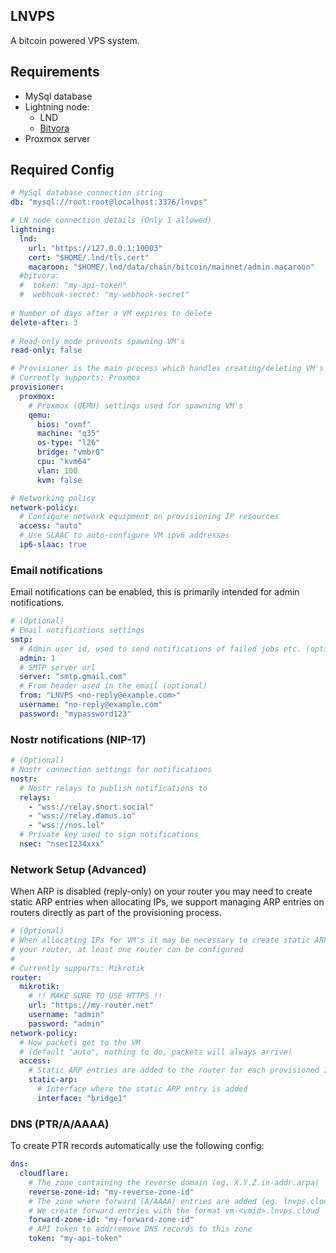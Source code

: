 ## LNVPS

A bitcoin powered VPS system.

## Requirements

- MySql database
- Lightning node:
    - LND
    - [Bitvora](https://bitvora.com?r=lnvps)
- Proxmox server

## Required Config

```yaml
# MySql database connection string
db: "mysql://root:root@localhost:3376/lnvps"

# LN node connection details (Only 1 allowed)
lightning:
  lnd:
    url: "https://127.0.0.1:10003"
    cert: "$HOME/.lnd/tls.cert"
    macaroon: "$HOME/.lnd/data/chain/bitcoin/mainnet/admin.macaroon"
  #bitvora:
  #  token: "my-api-token"
  #  webhook-secret: "my-webhook-secret"
    
# Number of days after a VM expires to delete
delete-after: 3
  
# Read-only mode prevents spawning VM's
read-only: false

# Provisioner is the main process which handles creating/deleting VM's
# Currently supports: Proxmox
provisioner:
  proxmox:
    # Proxmox (QEMU) settings used for spawning VM's
    qemu:
      bios: "ovmf"
      machine: "q35"
      os-type: "l26"
      bridge: "vmbr0"
      cpu: "kvm64"
      vlan: 100
      kvm: false

# Networking policy
network-policy:
  # Configure network equipment on provisioning IP resources
  access: "auto"
  # Use SLAAC to auto-configure VM ipv6 addresses
  ip6-slaac: true
```

### Email notifications

Email notifications can be enabled, this is primarily intended for admin notifications.

```yaml
# (Optional) 
# Email notifications settings
smtp:
  # Admin user id, used to send notifications of failed jobs etc. (optional)
  admin: 1
  # SMTP server url
  server: "smtp.gmail.com"
  # From header used in the email (optional)
  from: "LNVPS <no-reply@example.com>"
  username: "no-reply@example.com"
  password: "mypassword123"
```

### Nostr notifications (NIP-17)

```yaml
# (Optional) 
# Nostr connection settings for notifications
nostr:
  # Nostr relays to publish notifications to
  relays:
    - "wss://relay.snort.social"
    - "wss://relay.damus.io"
    - "wss://nos.lol"
  # Private key used to sign notifications
  nsec: "nsec1234xxx"
```

### Network Setup (Advanced)

When ARP is disabled (reply-only) on your router you may need to create static ARP entries when allocating
IPs, we support managing ARP entries on routers directly as part of the provisioning process.

```yaml
# (Optional) 
# When allocating IPs for VM's it may be necessary to create static ARP entries on 
# your router, at least one router can be configured
#
# Currently supports: Mikrotik
router:
  mikrotik:
    # !! MAKE SURE TO USE HTTPS !!
    url: "https://my-router.net"
    username: "admin"
    password: "admin"
network-policy:
  # How packets get to the VM 
  # (default "auto", nothing to do, packets will always arrive)
  access:
    # Static ARP entries are added to the router for each provisioned IP
    static-arp:
      # Interface where the static ARP entry is added
      interface: "bridge1"
```

### DNS (PTR/A/AAAA)

To create PTR records automatically use the following config:
```yaml
dns:
  cloudflare:
    # The zone containing the reverse domain (eg. X.Y.Z.in-addr.arpa)
    reverse-zone-id: "my-reverse-zone-id"
    # The zone where forward (A/AAAA) entries are added (eg. lnvps.cloud zone)
    # We create forward entries with the format vm-<vmid>.lnvps.cloud
    forward-zone-id: "my-forward-zone-id"
    # API token to add/remove DNS records to this zone
    token: "my-api-token"
```